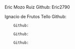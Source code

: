 
Eric Mozo Ruiz			Github: Eric2790

Ignacio de Frutos Tello		Github: 

		Github: 

		Github: 

		Github: 
